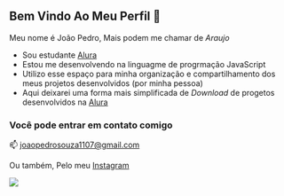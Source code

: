 ## Bem Vindo Ao Meu Perfil 💙

Meu nome é João Pedro, Mais podem me chamar de *Araujo*

- Sou estudante [Alura](https://www.alura.com.br)
- Estou me desenvolvendo na linguagme de progrmação JavaScript
- Utilizo esse espaço para minha organização e compartilhamento dos meus projetos desenvolvidos (por minha pessoa)
- Aqui deixarei uma forma mais simplificada de *Download* de progetos desenvolvidos na [Alura](https://www.alura.com.br)

### Você pode entrar em contato comigo

📫 joaopedrosouza1107@gmail.com

Ou também, Pelo meu [Instagram](https://www.instagram.com/_araujo017?igsh=c2s3emxxZjZoMmFo&utm_source=qr)

![](https://media1.tenor.com/m/rKLBka9zl5UAAAAd/yeah-excellent.gif)
